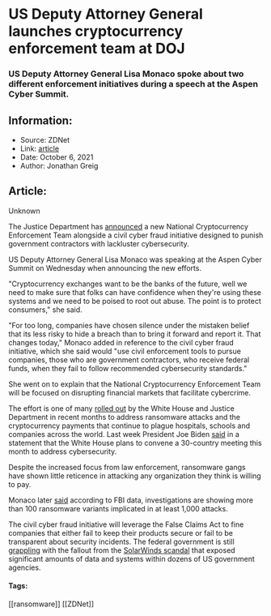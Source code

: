 # US Deputy Attorney General launches cryptocurrency enforcement team at DOJ
### US Deputy Attorney General Lisa Monaco spoke about two different enforcement initiatives during a speech at the Aspen Cyber Summit.

## Information:
+ Source: ZDNet
+ Link: [article](https://www.zdnet.com/article/us-deputy-attorney-general-launches-cryptocurrency-enforcement-team-at-doj/)
+ Date: October 6, 2021
+ Author: Jonathan Greig


## Article:
Unknown

The Justice Department has [announced](https://www.reuters.com/world/us/us-justice-dept-launches-new-initiatives-cryptocurrencies-contractor-hacks-2021-10-06/) a new National Cryptocurrency Enforcement Team alongside a civil cyber fraud initiative designed to punish government contractors with lackluster cybersecurity. 

US Deputy Attorney General Lisa Monaco was speaking at the Aspen Cyber Summit on Wednesday when announcing the new efforts. 

"Cryptocurrency exchanges want to be the banks of the future, well we need to make sure that folks can have confidence when they're using these systems and we need to be poised to root out abuse. The point is to protect consumers," she said.


"For too long, companies have chosen silence under the mistaken belief that its less risky to hide a breach than to bring it forward and report it. That changes today," Monaco added in reference to the civil cyber fraud initiative, which she said would "use civil enforcement tools to pursue companies, those who are government contractors, who receive federal funds, when they fail to follow recommended cybersecurity standards."

She went on to explain that the National Cryptocurrency Enforcement Team will be focused on disrupting financial markets that facilitate cybercrime. 

The effort is one of many [rolled out](https://www.zdnet.com/article/tech-giants-make-cybersecurity-commitments-after-white-house-meeting/) by the White House and Justice Department in recent months to address ransomware attacks and the cryptocurrency payments that continue to plague hospitals, schools and companies across the world. Last week President Joe Biden [said](https://www.zdnet.com/article/white-house-to-convene-30-country-cybersecurity-meeting/) in a statement that the White House plans to convene a 30-country meeting this month to address cybersecurity. 

Despite the increased focus from law enforcement, ransomware gangs have shown little reticence in attacking any organization they think is willing to pay. 






Monaco later [said](https://therecord.media/justice-department-launches-a-national-cryptocurrency-enforcement-team/) according to FBI data, investigations are showing more than 100 ransomware variants implicated in at least 1,000 attacks. 

The civil cyber fraud initiative will leverage the False Claims Act to fine companies that either fail to keep their products secure or fail to be transparent about security incidents. The federal government is still [grappling](https://www.zdnet.com/article/microsoft-solarwinds-attack-took-more-than-1000-engineers-to-create/) with the fallout from the [SolarWinds scandal](https://www.zdnet.com/article/solarwinds-the-more-we-learn-the-worse-it-looks/) that exposed significant amounts of data and systems within dozens of US government agencies. 





#### Tags:
[[ransomware]] [[ZDNet]]

